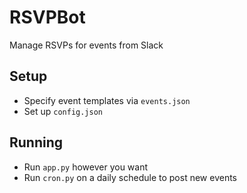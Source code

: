 # RSVPBot

Manage RSVPs for events from Slack

## Setup

* Specify event templates via `events.json`
* Set up `config.json`

## Running

* Run `app.py` however you want
* Run `cron.py` on a daily schedule to post new events
